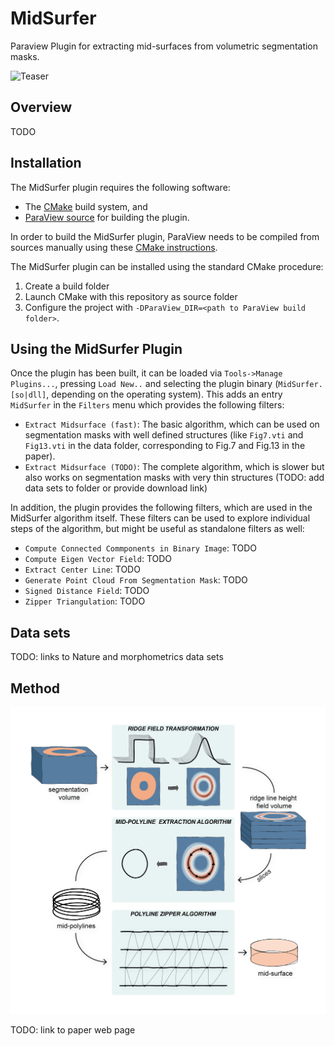 # MidSurfer
Paraview Plugin for extracting mid-surfaces from volumetric segmentation masks. 

![Teaser](images/teaser.png)

## Overview

TODO

## Installation

The MidSurfer plugin requires the following software:

* The [CMake](https://cmake.org/) build system, and
* [ParaView source](https://www.paraview.org/download/?filter=Sources) for building the plugin.

In order to build the MidSurfer plugin, ParaView needs to be compiled from sources manually using these
[CMake instructions](https://gitlab.kitware.com/paraview/paraview/-/blob/master/Documentation/dev/build.md).

The MidSurfer plugin can be installed using the standard CMake procedure:

1. Create a build folder
2. Launch CMake with this repository as source folder
3. Configure the project with `-DParaView_DIR=<path to ParaView build folder>`.

## Using the MidSurfer Plugin

Once the plugin has been built, it can be loaded via `Tools->Manage Plugins...`, pressing `Load New..` and selecting the plugin binary (`MidSurfer.[so|dll]`, depending on the operating system). This adds an entry `MidSurfer` in the `Filters` menu which provides the following filters:

* `Extract Midsurface (fast)`: The basic algorithm, which can be used on segmentation masks with well defined structures (like `Fig7.vti` and `Fig13.vti` in the data folder, corresponding to Fig.7 and Fig.13 in the paper).
* `Extract Midsurface (TODO)`: The complete algorithm, which is slower but also works on segmentation masks with very thin structures (TODO: add data sets to folder or provide download link)

In addition, the plugin provides the following filters, which are used in the MidSurfer algorithm itself. These filters can be used to explore individual steps of the algorithm, but might be useful as standalone filters as well:

* `Compute Connected Commponents in Binary Image`: TODO
* `Compute Eigen Vector Field`: TODO
* `Extract Center Line`: TODO
* `Generate Point Cloud From Segmentation Mask`: TODO
* `Signed Distance Field`: TODO
* `Zipper Triangulation`: TODO

## Data sets

TODO: links to Nature and morphometrics data sets

## Method

![Method](images/method.png)

TODO: link to paper web page
